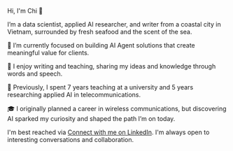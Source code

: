 Hi, I'm Chi 👋

I’m a data scientist, applied AI researcher, and writer from a coastal city in Vietnam, surrounded by fresh seafood and the scent of the sea.

🔭 I’m currently focused on building AI Agent solutions that create meaningful value for clients.

📝 I enjoy writing and teaching, sharing my ideas and knowledge through words and speech.

💖 Previously, I spent 7 years teaching at a university and 5 years researching applied AI in telecommunications.

🎓 I originally planned a career in wireless communications, but discovering AI sparked my curiosity and shaped the path I’m on today.

I'm best reached via [Connect with me on LinkedIn](https://www.linkedin.com/in/chi-nguyen-a612421b2/). I'm always open to interesting conversations and collaboration.